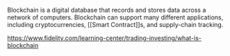 Blockchain is a digital database that records and stores data across a network of computers.
Blockchain can support many different applications, including cryptocurrencies, [[Smart Contract]]s, and supply-chain tracking.

https://www.fidelity.com/learning-center/trading-investing/what-is-blockchain